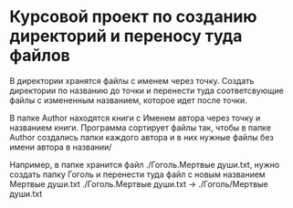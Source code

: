 # Курсовой проект по созданию директорий и переносу туда файлов

В директории хранятся файлы с именем через точку. Создать директории по названию до точки и перенести туда соответсвующие файлы с измененным названием, которое идет после точки.

В папке Author находятся книги с Именем автора через точку и названием книги.
Программа сортирует файлы так, чтобы в папке Author создались папки каждого автора и в них нужные файлы без имени автора в названии/

Например, в папке хранится файл ./Гоголь.Мертвые души.txt, нужно создать папку Гоголь и перенести туда файл с новым названием Мертвые души.txt
./Гоголь.Мертвые души.txt -> ./Гоголь/Мертвые души.txt 
